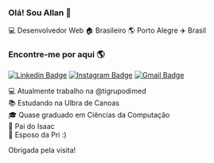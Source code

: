 ### Olá! Sou Allan 👋

:computer: Desenvolvedor Web :house: Brasileiro :earth_americas: Porto Alegre :airplane: Brasil

### Encontre-me por aqui :earth_americas:

[![Linkedin Badge](https://img.shields.io/badge/Linkedin-blue?style=flat-square&logo=Linkedin&logoColor=white&link=https://www.linkedin.com/in/allanrsgomes)](https://www.linkedin.com/in/allanrsgomes)
[![Instagram Badge](https://img.shields.io/badge/Instagram-blue?style=flat-square&logo=Instagram&logoColor=white&link=https://www.instagram.com/allanrsgomes/)](https://www.instagram.com/allanrsgomes)
[![Gmail Badge](https://img.shields.io/badge/Gmail-c14438?style=flat-square&logo=Gmail&logoColor=white&link=mailto:lari.santosazevedo@gmail.com)](mailto:lari.santosazevedo@gmail.com)

:computer: Atualmente trabalho na @tigrupodimed<br>
📚 Estudando na Ulbra de Canoas<br>
:mortar_board: Quase graduado em Ciências da Computação<br>
:baby: Pai do Isaac<br>
:couple_with_heart: Esposo da Pri :)

Obrigada pela visita!
